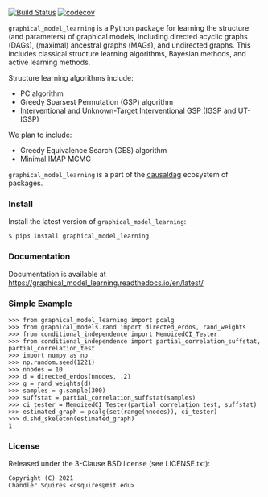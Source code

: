 [![Build Status](https://travis-ci.com/uhlerlab/graphical_model_learning.svg?branch=main)](https://travis-ci.com/uhlerlab/graphical_model_learning)
[![codecov](https://codecov.io/gh/uhlerlab/causaldag/branch/master/graph/badge.svg?token=RSM00FKU9A)](https://codecov.io/gh/uhlerlab/causaldag)

`graphical_model_learning` is a Python package for learning the structure (and parameters) of graphical models, including
directed acyclic graphs (DAGs), (maximal) ancestral graphs (MAGs), and undirected graphs. This includes
classical structure learning algorithms, Bayesian methods, and active learning methods.

Structure learning algorithms include:
* PC algorithm
* Greedy Sparsest Permutation (GSP) algorithm
* Interventional and Unknown-Target Interventional GSP (IGSP and UT-IGSP)

We plan to include:
* Greedy Equivalence Search (GES) algorithm
* Minimal IMAP MCMC

`graphical_model_learning` is a part of the [causaldag](https://github.com/uhlerlab/causaldag) ecosystem of packages.

### Install
Install the latest version of `graphical_model_learning`:
```
$ pip3 install graphical_model_learning
```

### Documentation
Documentation is available at https://graphical_model_learning.readthedocs.io/en/latest/


### Simple Example

```
>>> from graphical_model_learning import pcalg
>>> from graphical_models.rand import directed_erdos, rand_weights
>>> from conditional_independence import MemoizedCI_Tester
>>> from conditional_independence import partial_correlation_suffstat, partial_correlation_test
>>> import numpy as np
>>> np.random.seed(1221)
>>> nnodes = 10
>>> d = directed_erdos(nnodes, .2)
>>> g = rand_weights(d)
>>> samples = g.sample(300)
>>> suffstat = partial_correlation_suffstat(samples)
>>> ci_tester = MemoizedCI_Tester(partial_correlation_test, suffstat)
>>> estimated_graph = pcalg(set(range(nnodes)), ci_tester)
>>> d.shd_skeleton(estimated_graph)
1
```

### License

Released under the 3-Clause BSD license (see LICENSE.txt):
```
Copyright (C) 2021
Chandler Squires <csquires@mit.edu>
```

